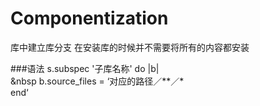 # Componentization
   库中建立库分支  在安装库的时候并不需要将所有的内容都安装 
   
   
   ###语法
   s.subspec '子库名称' do |b|     </br>
    &nbsp   b.source_files = ‘对应的路径／**／*   <br>
   end‘
